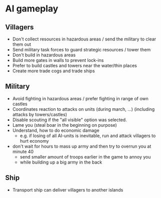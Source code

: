 # AI gameplay

## Villagers

 - Don't collect resources in hazardous areas / send the military to clear them out
 - Send military task forces to guard strategic resources / tower them
 - Don't build in hazardous areas
 - Build more gates in walls to prevent lock-ins
 - Prefer to build castles and towers near the water/thin places
 - Create more trade cogs and trade ships

## Military

 - Avoid fighting in hazardous areas / prefer fighting in range of own castles
 - Coordinates reaction to attacks on units (during march, ...) (including attacks by towers/castles)
 - Disable scouting if the "all visible" option was selected.
 - Lame you (steal boar in the beginning on purpose)
 - Understand, how to do economic damage
   - e.g. if losing of all AI-units is inevitable, run and attack villagers to hurt economy
 - don't wait for hours to mass up army and then try to overrun you at minute 40
   - send smaller amount of troops earlier in the game to annoy you
   - while building up a big army in the back

## Ship

  - Transport ship can deliver villagers to another islands
